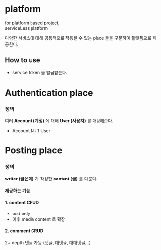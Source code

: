 # platform
for platform based project,  
serviceLess platform

다양한 서비스에 대해 공통적으로 적용될 수 있는 place 들을 구분하여 플랫폼으로 제공한다.

## How to use
- service token 을 발급받는다.

# Authentication place
### 정의
여러 **Account (계정)** 에 대해 **User (사용자)** 를 매핑해준다.  
- Account N : 1 User


# Posting place
### 정의
**writer (글쓴이)** 가 작성한 **content (글)** 를 다룬다.

#### 제공하는 기능
#### 1. content CRUD
- text only
- 이후 media content 로 확장

#### 2. comment CRUD
2+ depth 댓글 가능 (댓글, 대댓글, 대대댓글,..)
